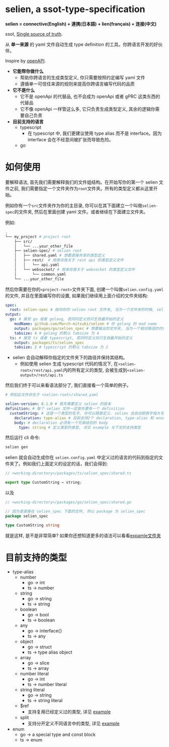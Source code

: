 # selien, a ssot-type-specification

**selien = connective(English) + 連携(日本語) + lien(français) + 连接(中文)**

ssot, [Single source of truth](https://en.wikipedia.org/wiki/Single_source_of_truth).

从 **单一来源** 的 yaml 文件自动生成 type definition 的工具。你跨语言开发的好伙伴。

Inspire by [openAPI](https://www.openapis.org/).

- **它能帮你做什么**
  - 帮助你跨语言的生成类型定义, 你只需要按照约定编写 yaml 文件
  - 遵循单一可信任来源的规则来提高你跨语言编写代码的品质
- **它不是什么**
  - 它不是 openApi 的代替品, 也不会成为 openApi 或者 gPRC 这类东西的代替品
  - 它不像 openApi 一样管这么多, 它只负责生成类型定义, 其余的逻辑你需要自己负责
- **目前支持的语言**
  - typescript
    - 在 typescript 中, 我们更建议使用 type alias 而不是 interface。因为 interface 会在不经意间被扩张而导致危险。
  - go

# 如何使用

要解释语法, 首先我们需要解释我们的文件姐结构。在开始写你的第一个 selien 文件之前, 我们需要指定一个文件夹作为`root`文件夹。所有的类型定义都从这里开始。

例如你有一个`src`文件夹作为你的主目录, 你可以在其下面建立一个叫做`selien-spec`的文件夹, 然后在里面创建 yaml 文件。或者继续在下面建立文件夹。

例如:

```sh
.
└── my_project # project root
    ├── src/
    │   └── ...your_other_file
    ├── selien-spec/ # selien root
    │   ├── shared.yaml # 想要直接共享的类型定义
    │   ├── rest/  # 用来存放关于 rest api 的类型定义文件
    │   │   └── api.yaml
    │   └── websocket/ # 用来存放关于 websocket 的类型定义文件
    │       └── common.yaml
    └── ...your_other_file
```

然后你需要在你的`<project-root>`文件夹下面, 创建一个叫做`selien.config.yaml`的文件, 并且在里面编写你的设置, 如果我们继续用上面介绍的文件夹结构:

```yaml
spec:
  root: selien-spec # 指向你的 selien root 文件夹, 当为一个文件夹的时候, selien 会在给定的文件夹中寻找 selien.config.yaml 文件. 当给到文件路径的时候, selien 会直接使用那个文件. 当给到相对路径时, selien 会在当前的 working directory 进行上述工作.
output:
  go: # 接受 go 或者 golang, 若同时定义则只生效最开始的定义
    modName: github.com/March-mitsuki/selien # 你 golang 的 mod name
    output: packages/go/selien_spec # 想要输出的文件夹, 当为一个相对路径的时候, selien 会从当前的 working directory 开始算起.
    tabsize: 4 # golang 的默认 tabsize 为 4
  ts: # 接受 ts 或者 typescript, 若同时定义则只生效最开始的定义
    output: packages/ts/selien_spec
    tabsize: 2 # typescript 的默认 tabsize 为 2
```

- selien 会自动解释你指定的文件夹下的路径并保持其结构。
  - 例如使用 selien 生成 typescript 代码的情况下, 在`<selien-root>/rest/api.yaml`内的所有定义的类型, 会被生成到`<selien-output>/rest/api.ts`

然后我们终于可以来看语法部分了, 我们直接看一个简单的例子。

```yaml
# 例如此文件存在于 <selien-root>/shared.yaml

selien-version: 0.1.0 # 首先需要定义 selien 的版本
definition: # 每个 selien 文件一定首先要有一个 definition
  customString: # 这是一个类型的名字, 你可以随意定义. selien 会自动把首字母大写.
    declaration: type-alias # 目前支持2个 declaration, type-alias 和 enum.
    body: # declaration 必须有一个兄弟级别的 body
      type: string # 定义类型的类型, 详见 example 与下文的支持类型
```

然后运行 cli 命令:

```bash
selien gen
```

selien 就会自动生成你在 `selien.config.yaml` 中定义过的语言的代码到指定的文件夹了。例如我们上面定义的设定的话，我们会得到:
```ts
// <working-directory>/packages/ts/selien_spec/shared.ts

export type CustomString = string;

```
以及
```go
// <working-directory>/packages/go/selien_spec/shared.go

// 因为是直接在 selien_spec 下面的文件, 所以 package 为 selien_spec
package selien_spec

type CustomString string

```

就是这样, 是不是非常简单? 如果你还想知道更多的语法可以看看[expamle文件夹](../../example/spec/)

# 目前支持的类型

- type-alias
  - number
    - go -> int
    - ts -> number
  - string
    - go -> string
    - ts -> string
  - boolean
    - go -> bool
    - ts -> boolean
  - any
    - go -> interface{}
    - ts -> any
  - object
    - go -> struct
    - ts -> type alias object
  - array
    - go -> slice
    - ts -> array
  - number literal
    - go -> int
    - ts -> number literal
  - string literal
    - go -> string
    - ts -> string literal
  - $ref
    - 支持复用已经定义过的类型, 详见 [example](../../example/spec/ref.md)
  - split
    - 支持分开定义不同语言中的类型, 详见 [example](../../example/spec/split.md)
- enum
  - go -> a special type and const block
  - ts -> enum
